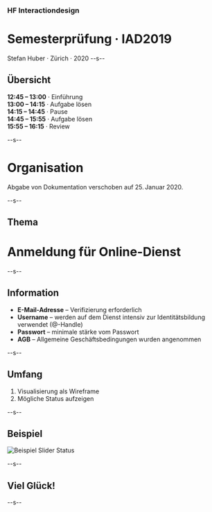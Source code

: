 ### HF Interactiondesign

# Semesterprüfung · IAD2019

Stefan Huber · Zürich · 2020 <!-- .element: class="footer" -->
--s--
## Übersicht


**12:45 – 13:00** · Einführung  
**13:00 – 14:15** · Aufgabe lösen  
**14:15 – 14:45** · Pause  
**14:45 – 15:55** · Aufgabe lösen  
**15:55 – 16:15** · Review  


--s--
# Organisation

Abgabe von Dokumentation verschoben auf 25. Januar 2020.

--s--
## Thema

# Anmeldung für Online-Dienst

--s--
## Information

* **E-Mail-Adresse** – Verifizierung erforderlich
* **Username** – werden auf dem Dienst intensiv zur Identitätsbildung verwendet (@-Handle)
* **Passwort** – minimale stärke vom Passwort
* **AGB** – Allgemeine Geschäftsbedingungen wurden angenommen

--s--

## Umfang
1. Visualisierung als Wireframe
2. Mögliche Status aufzeigen


--s--
## Beispiel
![Beispiel Slider Status](./img/slide-status.svg)



--s--
## Viel Glück!

--s--
